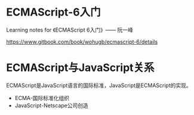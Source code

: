 # ECMAScript-6入门
Learning notes for 《ECMAScript 6入门》—— 阮一峰               

https://www.gitbook.com/book/wohugb/ecmascript-6/details


# ECMAScript与JavaScript关系
ECMAScript是JavaScript语言的国际标准，JavaScript是ECMAScript的实现。
- ECMA-国际标准化组织
- JavaScript-Netscape公司创造
